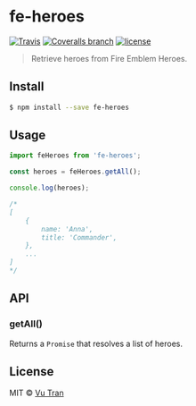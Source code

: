# fe-heroes

[![Travis](https://img.shields.io/travis/vutran/fe-heroes/develop.svg?maxAge=2592000&style=flat-square)](https://travis-ci.org/vutran/fe-heroes) [![Coveralls branch](https://img.shields.io/coveralls/vutran/fe-heroes/develop.svg?maxAge=2592000&style=flat-square)](https://coveralls.io/github/vutran/fe-heroes) [![license](https://img.shields.io/github/license/vutran/fe-heroes.svg?maxAge=2592000&style=flat-square)](LICENSE)

> Retrieve heroes from Fire Emblem Heroes.

## Install

```bash
$ npm install --save fe-heroes
```

## Usage

```js
import feHeroes from 'fe-heroes';

const heroes = feHeroes.getAll();

console.log(heroes);

/*
[
    {
        name: 'Anna',
        title: 'Commander',
    },
    ...
]
*/
```

## API

### getAll()

Returns a `Promise` that resolves a list of heroes.

## License

MIT © [Vu Tran](https://github.com/vutran/)
